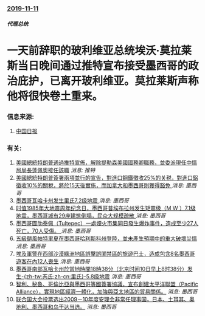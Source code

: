 ### [2019-11-11](/news/2019/11/11/index.md)

##### 代理总统
#  一天前辞职的玻利维亚总统埃沃·莫拉莱斯当日晚间通过推特宣布接受墨西哥的政治庇护，已离开玻利维亚。莫拉莱斯声称他将很快卷土重来。 




### 信息来源:

1. [中国日报](http://world.chinadaily.com.cn/a/201911/12/WS5dca14f6a31099ab995eb5a5.html)

### 有关:

1. [美國總統特朗普通過推特宣佈，解除提勒森美國國務卿職務，並委派現任中情局局長蓬佩奧接任該職](/zh/news/2018/03/13/美國總統特朗普通過推特宣佈-解除提勒森美國國務卿職務-並委派現任中情局局長蓬佩奧接任該職.md) _消息: 推特_
2. [美國總統特朗普簽署兩項並行的宣告，對進口鋼鐵徵收25%的关税，對進口鋁徵收10%的關稅，將於15天後實施，而加拿大和墨西哥則獲得豁免 ](/zh/news/2018/03/8/美國總統特朗普簽署兩項並行的宣告-對進口鋼鐵徵收25-的关税-對進口鋁徵收10-的關稅-將於15天後實施-而加拿大和墨西.md) _消息: 墨西哥_
3. [墨西哥瓦哈卡州发生里氏7.2级地震 ](/zh/news/2018/02/16/墨西哥瓦哈卡州发生里氏72级地震.md) _消息: 墨西哥_
4. [时值1985年大地震周年纪念日，墨西哥普埃布拉州发生矩震级（M W ）7.1级地震，墨西哥城有29座建筑倒塌，民众大规模疏散 ](/zh/news/2017/09/19/时值1985年大地震周年纪念日-墨西哥普埃布拉州发生矩震级-M-W-71级地震-墨西哥城有29座建筑倒塌-民众大规模.md) _消息: 墨西哥_
5. [墨西哥圖肋泰佩（Tultepec）一處煙火市集同日發生爆炸事件，造成至少27人死亡，70人受傷。 ](/zh/news/2016/12/20/墨西哥圖肋泰佩-Tultepec-一處煙火市集同日發生爆炸事件-造成至少27人死亡-70人受傷.md) _消息: 墨西哥_
6. [五級颶風帕特里夏在墨西哥哈利斯科州登陸，並未產生預期中的重大破壞災情](/zh/news/2015/10/24/五級颶風帕特里夏在墨西哥哈利斯科州登陸-並未產生預期中的重大破壞災情.md) _消息: 墨西哥_
7. [埃及軍警在西部沙漠綠洲地區誤擊誤闖禁區的旅遊巴士，造成包含8名墨西哥遊客在內12人喪生](/zh/news/2015/09/13/埃及軍警在西部沙漠綠洲地區誤擊誤闖禁區的旅遊巴士-造成包含8名墨西哥遊客在內12人喪生.md) _消息: 墨西哥_
8. [墨西哥南部瓦哈卡州於當地時間18時38分（北京时间10日早上8时38分）发生-{zh-tw:芮氏;zh-cn:里氏}-5.8级地震](/zh/news/2014/03/9/墨西哥南部瓦哈卡州於當地時間18時38分-北京时间10日早上8时38分-发生-zh-tw-芮氏-zh-cn-里氏-5.md) _消息: 墨西哥_
9. [ 智利、秘魯、哥倫比亞與墨西哥等國簽署協議，宣布創建太平洋聯盟（Pacific Alliance），實現地區經濟一體化，加強與亞太地區的貿易關係。](/zh/news/2012/06/6/智利-秘魯-哥倫比亞與墨西哥等國簽署協議-宣布創建太平洋聯盟-Pacific-Alliance-實現地區經濟一體化.md) _消息: 墨西哥_
10. [联合国大会投票选出2009－10年度安理会非常任理事国，日本、土耳其、奥地利、墨西哥和乌干达当选。](/zh/news/2008/10/17/联合国大会投票选出2009-10年度安理会非常任理事国-日本-土耳其-奥地利-墨西哥和乌干达当选.md) _消息: 墨西哥_
